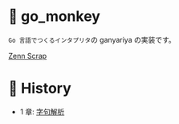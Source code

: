 # 🐒 go_monkey

`Go 言語でつくるインタプリタ`の ganyariya の実装です。

[Zenn Scrap](https://zenn.dev/ganariya/scraps/ce02513c03b094)

# 🐒 History

- 1 章: [字句解析](https://github.com/ganyariya/go_monkey/tree/d9d62d8f28704a1d2c5655757c3d898e1fc95069)

